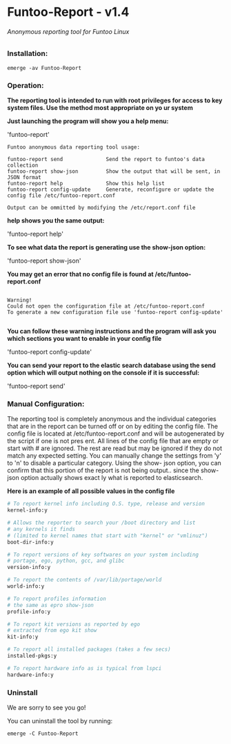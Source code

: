 # Funtoo-Report - v1.4

###### Anonymous reporting tool for Funtoo Linux

### Installation:
```
emerge -av Funtoo-Report
```

### Operation:
**The reporting tool is intended to run with root privileges for access to key system files. Use the method most appropriate on yo
ur system**

**Just launching the program will show you a help menu:**

'funtoo-report'

```
Funtoo anonymous data reporting tool usage:

funtoo-report send              Send the report to funtoo's data collection
funtoo-report show-json         Show the output that will be sent, in JSON format
funtoo-report help              Show this help list
funtoo-report config-update     Generate, reconfigure or update the config file /etc/funtoo-report.conf

Output can be ommitted by modifying the /etc/report.conf file
```
**help shows you the same output:**

'funtoo-report help'

**To see what data the report is generating use the show-json option:**

'funtoo-report show-json'

**You may get an error that no config file is found at /etc/funtoo-report.conf**

```

Warning!
Could not open the configuration file at /etc/funtoo-report.conf
To generate a new configuration file use 'funtoo-report config-update'


```
**You can follow these warning instructions and the program will ask you which sections you want to enable in your config file**

'funtoo-report config-update'

**You can send your report to the elastic search database using the send option which will output nothing on the console if it is
successful:**

'funtoo-report send'


### Manual Configuration:

The reporting tool is completely anonymous and the individual categories that are in the report can be turned off or on by editing
 the config file. The config file is located at /etc/funtoo-report.conf and will be autogenerated by the script if one is not pres
ent. All lines of the config file that are empty or start with # are ignored. The rest are read but may be ignored if they do not
match any expected setting. You can manually change the settings from 'y' to 'n' to disable a particular category. Using the show-
json option, you can confirm that this portion of the report is not being output.. since the show-json option actually shows exact
ly what is reported to elasticsearch.

**Here is an example of all possible values in the config file**

```perl
# To report kernel info including O.S. type, release and version
kernel-info:y

# Allows the reporter to search your /boot directory and list
# any kernels it finds
# (limited to kernel names that start with "kernel" or "vmlinuz")
boot-dir-info:y

# To report versions of key softwares on your system including
# portage, ego, python, gcc, and glibc
version-info:y

# To report the contents of /var/lib/portage/world
world-info:y

# To report profiles information
# the same as epro show-json
profile-info:y

# To report kit versions as reported by ego
# extracted from ego kit show
kit-info:y

# To report all installed packages (takes a few secs)
installed-pkgs:y

# To report hardware info as is typical from lspci
hardware-info:y
```

### Uninstall
We are sorry to see you go!

You can uninstall the tool by running:

```
emerge -C Funtoo-Report
```


